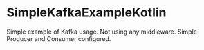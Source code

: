 # SimpleKafkaExampleKotlin

Simple example of Kafka usage.
Not using any middleware.
Simple Producer and Consumer configured.
